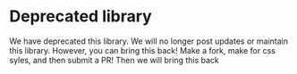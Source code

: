 # Deprecated library
We have deprecated this library. We will no longer post updates or maintain this library. However, you can bring this back! Make a fork, make for css syles, and then submit a PR! Then we will bring this back
